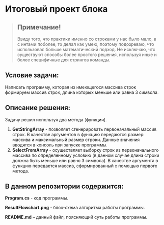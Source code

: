# Итоговый проект блока 
>## Примечание!
>Ввиду того, что практики именно со строками у нас было мало, а с интами поболее,
то делал как умею, поэтому подозреваю, что использовал больше математический подход. Не исключаю, что существуют способы 
более простого решения, используя иные и более специфичные для стрингов команды.

## Условие задачи:
Написать программу, которая из имеющегося массива строк формируем массив строк, длина которых
меньше или равна 3 символа.

## Описание решения:
Задачу решил используя два метода (функции).

1. **GetStringArray** - позволяет сгенерировать первоначальный массив строк. В качестве аргументов в функцию передаются размер массива и максимальный размер строки. Данные значения вводятся в консоль при запуске программы.
2. **SelectFromArray** - осуществляет выборку строк из первоначального массива по определенному условию (в данном случае длина строки должна быть меньше или равно 3 символа). В качестве аргумента в функцию передается массив, сформированный с помощью первого метода.

## В данном репозитории содержится:
**Program.cs** - код программы.

**ResultFlowchart.png** - блок-схема алгоритма работы программы.

**README.md** – данный файл, поясняющий суть работы программы.


